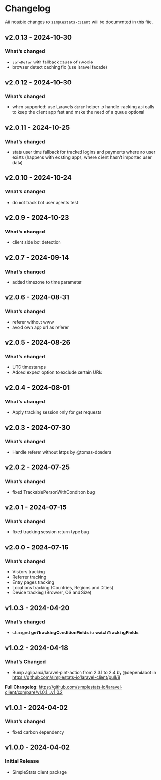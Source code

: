 # Changelog

All notable changes to `simplestats-client` will be documented in this file.

## v2.0.13 - 2024-10-30

### What's changed

* `safeDefer` with fallback cause of swoole
* browser detect caching fix (use laravel facade)

## v2.0.12 - 2024-10-30

### What's changed

* when supported: use Laravels `defer` helper to handle tracking api calls to keep the client app fast and make the need of a queue optional

## v2.0.11 - 2024-10-25

### What's changed

* stats user time fallback for tracked logins and payments where no user exists (happens with existing apps, where client hasn't imported user data)

## v2.0.10 - 2024-10-24

### What's changed

* do not track bot user agents test

## v2.0.9 - 2024-10-23

### What's changed

* client side bot detection

## v2.0.7 - 2024-09-14

### What's changed

* added timezone to time parameter

## v2.0.6 - 2024-08-31

### What's changed

* referer without www
* avoid own app url as referer

## v2.0.5 - 2024-08-26

### What's changed

* UTC timestamps
* Added expect option to exclude certain URIs

## v2.0.4 - 2024-08-01

### What's changed

* Apply tracking session only for get requests

## v2.0.3 - 2024-07-30

### What's changed

* Handle referer without https by @tomas-doudera

## v2.0.2 - 2024-07-25

### What's changed

* fixed TrackablePersonWithCondition bug

## v2.0.1 - 2024-07-15

### What's changed

* fixed tracking session return type bug

## v2.0.0 - 2024-07-15

### What's changed

* Visitors tracking
* Referrer tracking
* Entry pages tracking
* Locations tracking (Countries, Regions and Cities)
* Device tracking (Browser, OS and Size)

## v1.0.3 - 2024-04-20

### What's changed

* changed **getTrackingConditionFields** to **watchTrackingFields**

## v1.0.2 - 2024-04-18

### What's Changed

* Bump aglipanci/laravel-pint-action from 2.3.1 to 2.4 by @dependabot in https://github.com/simplestats-io/laravel-client/pull/8

**Full Changelog**: https://github.com/simplestats-io/laravel-client/compare/v1.0.1...v1.0.2

## v1.0.1 - 2024-04-02

### What's changed

* fixed carbon dependency

## v1.0.0 - 2024-04-02

### Initial Release

* SimpleStats client package
